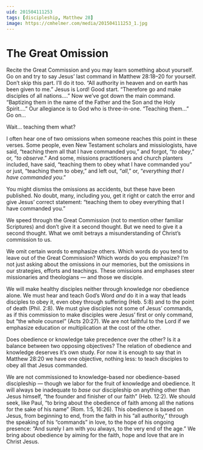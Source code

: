 ```yaml
---
uid: 201504111253
tags: [discipleship, Matthew 28]
image: https://cmhelmer.com/media/201504111253_1.jpg
---
```


# The Great Omission

Recite the Great Commission and you may learn something about yourself. Go on and try to say Jesus’ last command in Matthew 28:18–20 for yourself. Don’t skip this part. I’ll do it too. “All authority in heaven and on earth has been given to me.” Jesus is Lord! Good start. “Therefore go and make disciples of all nations….” Now we’ve got down the main command. “Baptizing them in the name of the Father and the Son and the Holy Spirit….” Our allegiance is to God who is three-in-one. “Teaching them…” Go on…

Wait… teaching them what?

I often hear one of two omissions when someone reaches this point in these verses. Some people, even New Testament scholars and missiologists, have said, “teaching them all that I have commanded you,” and forgot, “*to obey*,” or, “*to observe*.” And some, missions practitioners and church planters included, have said, “teaching them to obey what I have commanded you” or just, “teaching them to obey,” and left out, “*all*,” or, “*everything that I have commanded you*.”

You might dismiss the omissions as accidents, but these have been published. No doubt, many, including you, get it right or catch the error and give Jesus’ correct statement: “teaching them to obey everything that I have commanded you.”

We speed through the Great Commission (not to mention other familiar Scriptures) and don’t give it a second thought. But we need to give it a second thought. What we omit betrays a misunderstanding of Christ’s commission to us.

We omit certain words to emphasize others. Which words do you tend to leave out of the Great Commission? Which words do you emphasize? I’m not just asking about the omissions in our memories, but the omissions in our strategies, efforts and teachings. These omissions and emphases steer missionaries and theologians — and those we disciple.

We will make healthy disciples neither through knowledge nor obedience alone. We must hear and teach God’s Word *and* do it in a way that leads disciples to obey it, even obey through suffering (Heb. 5:8) and to the point of death (Phil. 2:8). We must give disciples not some of Jesus’ commands, as if this commission to make disciples were Jesus’ first or only command, but “the whole counsel” (Acts 20:27). We are not faithful to the Lord if we emphasize education or multiplication at the cost of the other.

Does obedience or knowledge take precedence over the other? Is it a balance between two opposing objectives? The relation of obedience and knowledge deserves it’s own study. For now it is enough to say that in Matthew 28:20 we have one objective, nothing less: to teach disciples to obey all that Jesus commanded.

We are not commissioned to knowledge-based nor obedience-based discipleship — though we labor for the fruit of knowledge and obedience. It will always be inadequate to *base* our discipleship on anything other than Jesus himself, “the founder and finisher of our faith” (Heb. 12:2). We should seek, like Paul, “to bring about the obedience of faith among all the nations for the sake of his name” (Rom. 1:5, 16:26). This obedience is based on Jesus, from beginning to end, from the faith in his “all authority,” through the speaking of his “commands” in love, to the hope of his ongoing presence: “And surely I am with you always, to the very end of the age.” We bring about obedience by aiming for the faith, hope and love that are in Christ Jesus.

